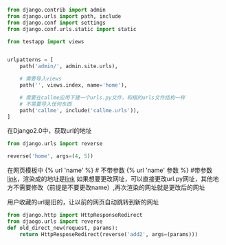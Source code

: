 ```python
from django.contrib import admin
from django.urls import path, include
from django.conf import settings
from django.conf.urls.static import static

from testapp import views


urlpatterns = [
    path('admin/', admin.site.urls),

    # 需要导入views
	path('', views.index, name='home'),

    # 需要在callme应用下建一个urls.py文件，和根的urls文件结构一样
    # 不需要导入任何东西
	path('callme', include('callme.urls')),
]
```



在Django2.0中，获取url的地址
```python
from django.urls import reverse

reverse('home', args=(4, 5))
```


在网页模板中
{% url 'name' %}    # 不带参数
{% url 'name' 参数 %} #带参数
<a href="{% url 'home' lee young %}">link</a>，渲染成的地址是<a href="/home/lee/young">link</a>
如果想要更改网址，可以直接更改url.py网址，其他地方不需要修改（前提是不要更改name）,再次渲染的网址就是更改后的网址


用户收藏的url是旧的，让以前的网页自动跳转到新的网址
```python
from django.http import HttpResponseRedirect
from djaogo.urls import reverse
def old_direct_new(request, params):
    return HttpResposeRedirect(reverse('add2', args=(params)))
```
